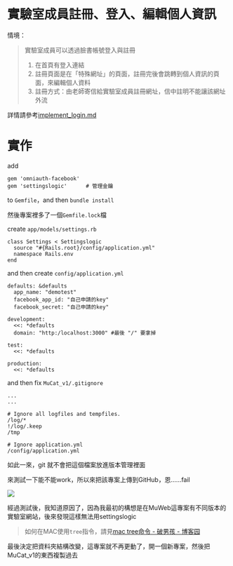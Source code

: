 # 實驗室成員註冊、登入、編輯個人資訊

情境：

>實驗室成員可以透過臉書帳號登入與註冊
>1. 在首頁有登入連結
>2. 註冊頁面是在「特殊網址」的頁面，註冊完後會跳轉到個人資訊的頁面，來編輯個人資料
>3. 註冊方式：由老師寄信給實驗室成員註冊網址，信中註明不能讓該網址外流

詳情請參考[implement_login.md](../../features/login_OmniAuth/implement_login.md)

# 實作

add
```
gem 'omniauth-facebook'
gem 'settingslogic'      # 管理金鑰
```
to `Gemfile`，and then `bundle install`

然後專案裡多了一個`Gemfile.lock`檔

create `app/models/settings.rb`

```
class Settings < Settingslogic
  source "#{Rails.root}/config/application.yml"
  namespace Rails.env
end
```

and then create `config/application.yml`

```
defaults: &defaults
  app_name: "demotest"
  facebook_app_id: "自己申請的key"
  facebook_secret: "自己申請的key"

development:
  <<: *defaults
  domain: "http:/localhost:3000" #最後 "/" 要拿掉

test:
  <<: *defaults

production:
  <<: *defaults
```

and then fix `MuCat_v1/.gitignore`

```
...
...

# Ignore all logfiles and tempfiles.
/log/*
!/log/.keep
/tmp

# Ignore application.yml
/config/application.yml
```

如此一來，git 就不會把這個檔案放進版本管理裡面

來測試一下能不能work，所以來把該專案上傳到GitHub，恩......fail

![](../../wiki/img/settinglogic_fail?.png)

經過測試後，我知道原因了，因為我最初的構想是在MuWeb這專案有不同版本的實驗室網站，後來發現這樣無法用settingslogic

>如何在MAC使用`tree`指令，請見[mac tree命令 - 破男孩 - 博客园](http://www.cnblogs.com/ayseeing/p/4097066.html)



最後決定把資料夾結構改變，這專案就不再更動了，開一個新專案，然後把MuCat_v1的東西複製過去
